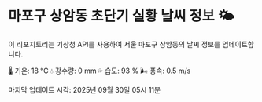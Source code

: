 
# 마포구 상암동 초단기 실황 날씨 정보 🌤️

이 리포지토리는 기상청 API를 사용하여 서울 마포구 상암동의 날씨 정보를 업데이트합니다. 

🌡️ 기온: 18 ℃
💧 강수량: 0 mm
💦 습도: 93 %
🌬️ 풍속: 0.5 m/s

마지막 업데이트 시각: 2025년 09월 30일 05시 11분    
